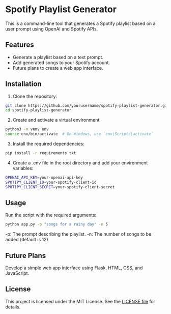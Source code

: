 # Spotify Playlist Generator

This is a command-line tool that generates a Spotify playlist based on a user prompt using OpenAI and Spotify APIs.

## Features

- Generate a playlist based on a text prompt.
- Add generated songs to your Spotify account.
- Future plans to create a web app interface.

## Installation

1. Clone the repository:
```bash
git clone https://github.com/yourusername/spotify-playlist-generator.git
cd spotify-playlist-generator
```
2. Create and activate a virtual environment:
```bash
python3 -m venv env
source env/bin/activate  # On Windows, use `env\Scripts\activate`
```
3. Install the required dependencies:
```bash
pip install -r requirements.txt
```
4. Create a .env file in the root directory and add your environment variables:
```bash
OPENAI_API_KEY=your-openai-api-key
SPOTIPY_CLIENT_ID=your-spotify-client-id
SPOTIPY_CLIENT_SECRET=your-spotify-client-secret
```

## Usage

Run the script with the required arguments:
```bash
python app.py -p "songs for a rainy day" -n 5
```
-p: The prompt describing the playlist.
-n: The number of songs to be added (default is 12)

## Future Plans
Develop a simple web app interface using Flask, HTML, CSS, and JavaScript.

## License
This project is licensed under the MIT License. See the <a href="https://github.com/git/git-scm.com/blob/main/MIT-LICENSE.txt">LICENSE file</a> for details.



